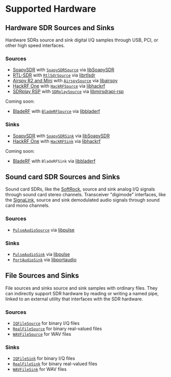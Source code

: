 # Supported Hardware

## Hardware SDR Sources and Sinks

Hardware SDRs source and sink digital I/Q samples through USB, PCI, or other
high speed interfaces.

### Sources

* [SoapySDR](https://github.com/pothosware/SoapySDR/wiki) with [`SoapySDRSource`](0.reference-manual.md#soapysdrsource) via [libSoapySDR](https://github.com/pothosware/SoapySDR)
* [RTL-SDR](http://www.rtl-sdr.com/about-rtl-sdr/) with [`RtlSdrSource`](0.reference-manual.md#rtlsdrsource) via [librtlsdr](http://sdr.osmocom.org/trac/wiki/rtl-sdr)
* [Airspy R2 and Mini](http://airspy.com/) with [`AirspySource`](0.reference-manual.md#airspysource) via [libairspy](https://github.com/airspy/host)
* [HackRF One](https://greatscottgadgets.com/hackrf/) with [`HackRFSource`](0.reference-manual.md#hackrfsource) via [libhackrf](https://github.com/mossmann/hackrf)
* [SDRplay RSP](http://sdrplay.com/) with [`SDRplaySource`](0.reference-manual.md#sdrplaysource) via [libmirsdrapi-rsp](http://sdrplay.com/linux.html)

Coming soon:

* [BladeRF](http://nuand.com/) with [`BladeRFSource`](https://github.com/vsergeev/luaradio/issues/19) via [libbladerf](https://github.com/Nuand/bladeRF)

### Sinks

* [SoapySDR](https://github.com/pothosware/SoapySDR/wiki) with [`SoapySDRSink`](0.reference-manual.md#soapysdrsink) via [libSoapySDR](https://github.com/pothosware/SoapySDR)
* [HackRF One](https://greatscottgadgets.com/hackrf/) with [`HackRFSink`](0.reference-manual.md#hackrfsink) via [libhackrf](https://github.com/mossmann/hackrf)

Coming soon:

* [BladeRF](http://nuand.com/) with `BladeRFSink` via [libbladerf](https://github.com/Nuand/bladeRF)

## Sound card SDR Sources and Sinks

Sound card SDRs, like the [SoftRock](http://fivedash.com/), source and sink
analog I/Q signals through sound card stereo channels. Transceiver "digimode"
interfaces, like the [SignaLink](http://www.tigertronics.com/), source and sink
demodulated audio signals through sound card mono channels.

### Sources

* [`PulseAudioSource`](0.reference-manual.md#pulseaudiosource) via [libpulse](https://freedesktop.org/software/pulseaudio/doxygen/)

### Sinks

* [`PulseAudioSink`](0.reference-manual.md#pulseaudiosink) via [libpulse](https://freedesktop.org/software/pulseaudio/doxygen/)
* [`PortAudioSink`](0.reference-manual.md#portaudiosink) via [libportaudio](http://www.portaudio.com/)

## File Sources and Sinks

File sources and sinks source and sink samples with ordinary files. They can
indirectly support SDR hardware by reading or writing a named pipe, linked to
an external utility that interfaces with the SDR hardware.

### Sources

* [`IQFileSource`](0.reference-manual.md#iqfilesource) for binary I/Q files
* [`RealFileSource`](0.reference-manual.md#realfilesource) for binary real-valued files
* [`WAVFileSource`](0.reference-manual.md#wavfilesource) for WAV files

### Sinks

* [`IQFileSink`](0.reference-manual.md#iqfilesink) for binary I/Q files
* [`RealFileSink`](0.reference-manual.md#realfilesink) for binary real-valued files
* [`WAVFileSink`](0.reference-manual.md#wavfilesink) for WAV files


